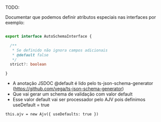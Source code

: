 TODO:

Documentar que podemos definir atributos especiais nas interfaces por exemplo:

```typescript

export interface AutoSchemaInterface {

  /**
   * Se definido não ignora campos adicionais
   * @default false
   */
  strict?: boolean

}
```

* A anotação JSDOC @default é lido pelo ts-json-schema-generator (https://github.com/vega/ts-json-schema-generator)
* Que vai gerar um schema de validação com valor default
* Esse valor default vai ser processador pelo AJV pois definimos useDefault = true

```
this.ajv = new Ajv({ useDefaults: true })
```

